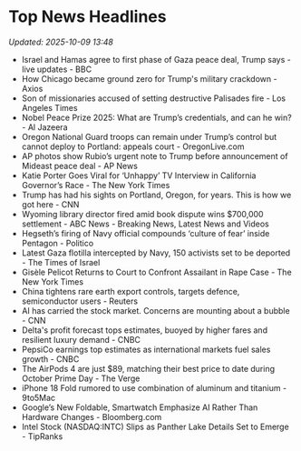 # Top News Headlines

_Updated: 2025-10-09 13:48_

- Israel and Hamas agree to first phase of Gaza peace deal, Trump says - live updates - BBC
- How Chicago became ground zero for Trump's military crackdown - Axios
- Son of missionaries accused of setting destructive Palisades fire - Los Angeles Times
- Nobel Peace Prize 2025: What are Trump’s credentials, and can he win? - Al Jazeera
- Oregon National Guard troops can remain under Trump’s control but cannot deploy to Portland: appeals court - OregonLive.com
- AP photos show Rubio’s urgent note to Trump before announcement of Mideast peace deal - AP News
- Katie Porter Goes Viral for ‘Unhappy’ TV Interview in California Governor’s Race - The New York Times
- Trump has had his sights on Portland, Oregon, for years. This is how we got here - CNN
- Wyoming library director fired amid book dispute wins $700,000 settlement - ABC News - Breaking News, Latest News and Videos
- Hegseth’s firing of Navy official compounds ‘culture of fear’ inside Pentagon - Politico
- Latest Gaza flotilla intercepted by Navy, 150 activists set to be deported - The Times of Israel
- Gisèle Pelicot Returns to Court to Confront Assailant in Rape Case - The New York Times
- China tightens rare earth export controls, targets defence, semiconductor users - Reuters
- AI has carried the stock market. Concerns are mounting about a bubble - CNN
- Delta's profit forecast tops estimates, buoyed by higher fares and resilient luxury demand - CNBC
- PepsiCo earnings top estimates as international markets fuel sales growth - CNBC
- The AirPods 4 are just $89, matching their best price to date during October Prime Day - The Verge
- iPhone 18 Fold rumored to use combination of aluminum and titanium - 9to5Mac
- Google’s New Foldable, Smartwatch Emphasize AI Rather Than Hardware Changes - Bloomberg.com
- Intel Stock (NASDAQ:INTC) Slips as Panther Lake Details Set to Emerge - TipRanks